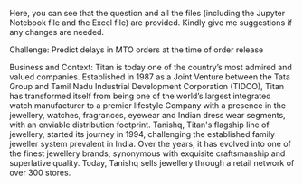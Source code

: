 Here, you can see that the question and all the files (including the Jupyter Notebook file and the Excel file) are provided. Kindly give me suggestions if any changes are needed.

Challenge: Predict delays in MTO orders at the time of order release

Business and Context:
Titan is today one of the country’s most admired and valued companies. Established in 1987 as a Joint Venture between the Tata Group and Tamil Nadu Industrial Development Corporation (TIDCO), Titan has transformed itself from being one of the world’s largest integrated watch manufacturer to a premier lifestyle Company with a presence in the jewellery, watches, fragrances, eyewear and Indian dress wear segments, with an enviable distribution footprint. Tanishq, Titan's flagship line of jewellery, started its journey in 1994, challenging the established family jeweller system prevalent in India. Over the years, it has evolved into one of the finest jewellery brands, synonymous with exquisite craftsmanship and superlative quality. Today, Tanishq sells jewellery through a retail network of over 300 stores.
